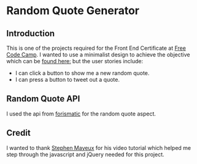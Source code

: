 # Random Quote Generator

## Introduction

This is one of the projects required for the Front End Certificate at [Free Code Camp](http://freecodecamp.com). I wanted to use a minimalist design to achieve the objective which can be [found here:](https://www.freecodecamp.com/challenges/build-a-random-quote-machine) but the user stories include:
* I can click a button to show me a new random quote.
* I can press a button to tweet out a quote.

## Random Quote API

I used the api from [forismatic](http://forismatic.com/en/api/) for the random quote aspect.  

## Credit
I wanted to thank [Stephen Mayeux](https://github.com/StephenMayeux) for his video tutorial which helped me step through the javascript and jQuery needed for this project.    
